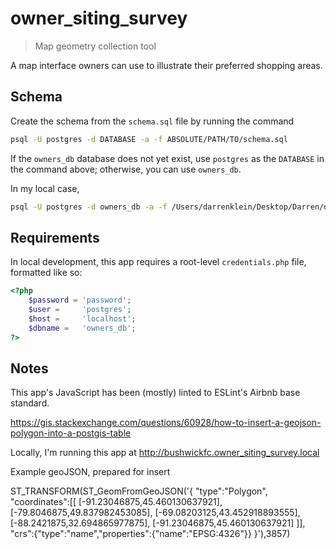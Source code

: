# owner_siting_survey
> Map geometry collection tool

A map interface owners can use to illustrate their preferred shopping areas.

## Schema

Create the schema from the `schema.sql` file by running the command

```bash
psql -U postgres -d DATABASE -a -f ABSOLUTE/PATH/TO/schema.sql
```

If the `owners_db` database does not yet exist, use `postgres` as the `DATABASE` in the command above; otherwise, you can use `owners_db`.

In my local case,

```bash
psql -U postgres -d owners_db -a -f /Users/darrenklein/Desktop/Darren/development/bushwickfc/owner_siting_survey/schema.sql
```

## Requirements

In local development, this app requires a root-level `credentials.php` file, formatted like so:

```php
<?php
    $password = 'password';
    $user =     'postgres';
    $host =     'localhost';
    $dbname =   'owners_db';
?>
```

## Notes

This app's JavaScript has been (mostly) linted to ESLint's Airbnb base standard.

https://gis.stackexchange.com/questions/60928/how-to-insert-a-geojson-polygon-into-a-postgis-table

Locally, I'm running this app at http://bushwickfc.owner_siting_survey.local


Example geoJSON, prepared for insert

ST_TRANSFORM(ST_GeomFromGeoJSON('{
"type":"Polygon",
"coordinates":[[
[-91.23046875,45.460130637921],
[-79.8046875,49.837982453085],
[-69.08203125,43.452918893555],
[-88.2421875,32.694865977875],
[-91.23046875,45.460130637921]
]],
"crs":{"type":"name","properties":{"name":"EPSG:4326"}}
}'),3857)
